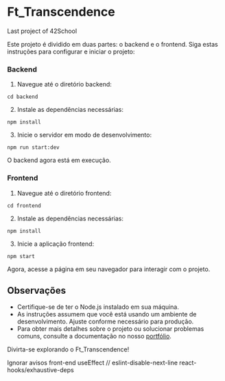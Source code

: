# Ft_Transcendence
Last project of 42School

Este projeto é dividido em duas partes: o backend e o frontend. Siga estas instruções para configurar e iniciar o projeto:

### Backend

1. Navegue até o diretório backend:
```
cd backend
```
2. Instale as dependências necessárias:
```
npm install
```

3. Inicie o servidor em modo de desenvolvimento:
```
npm run start:dev
```

O backend agora está em execução.

### Frontend

1. Navegue até o diretório frontend:

```
cd frontend
```
2. Instale as dependências necessárias:

```
npm install
```
3. Inicie a aplicação frontend:

```
npm start
```

Agora, acesse a página em seu navegador para interagir com o projeto.

## Observações

- Certifique-se de ter o Node.js instalado em sua máquina.
- As instruções assumem que você está usando um ambiente de desenvolvimento. Ajuste conforme necessário para produção.
- Para obter mais detalhes sobre o projeto ou solucionar problemas comuns, consulte a documentação no nosso [portfólio](https://wallas-portfolio.netlify.app/).

Divirta-se explorando o Ft_Transcendence!


Ignorar avisos front-end useEffect
// eslint-disable-next-line react-hooks/exhaustive-deps